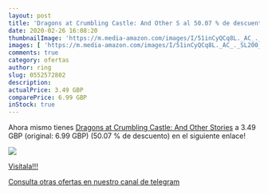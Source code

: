 ```yaml
---
layout: post
title: 'Dragons at Crumbling Castle: And Other S al 50.07 % de descuento'
date: 2020-02-26 16:08:20
thumbnailImage: 'https://m.media-amazon.com/images/I/51inCyQCq8L._AC_._SL200_.jpg'
images: [ 'https://m.media-amazon.com/images/I/51inCyQCq8L._AC_._SL200_.jpg' ]
comments: true
category: ofertas
author: ring
slug: 0552572802
description:
actualPrice: 3.49 GBP
comparePrice: 6.99 GBP
inStock: true
---
```


Ahora mismo tienes [Dragons at Crumbling Castle: And Other Stories](https://www.amazon.com/dp/0552572802/?tag=redken08-20) a 3.49 GBP (original: 6.99 GBP) (50.07 %  de descuento) en el siguiente enlace!

[![](https://m.media-amazon.com/images/I/51inCyQCq8L._AC_._SL200_.jpg)](https://www.amazon.com/dp/0552572802/?tag=redken08-20)

[Visítala!!!](https://www.amazon.com/dp/0552572802/?tag=redken08-20)

[Consulta otras ofertas en nuestro canal de telegram](https://t.me/s/ofertas25)
